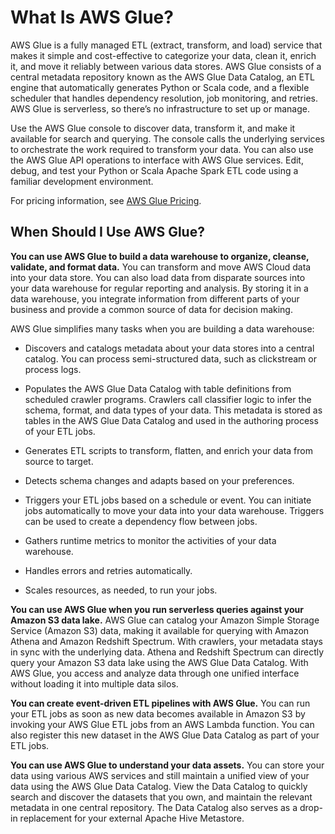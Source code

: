 # What Is AWS Glue?<a name="what-is-glue"></a>

AWS Glue is a fully managed ETL \(extract, transform, and load\) service that makes it simple and cost\-effective to categorize your data, clean it, enrich it, and move it reliably between various data stores\. AWS Glue consists of a central metadata repository known as the AWS Glue Data Catalog, an ETL engine that automatically generates Python or Scala code, and a flexible scheduler that handles dependency resolution, job monitoring, and retries\. AWS Glue is serverless, so there’s no infrastructure to set up or manage\.

Use the AWS Glue console to discover data, transform it, and make it available for search and querying\. The console calls the underlying services to orchestrate the work required to transform your data\. You can also use the AWS Glue API operations to interface with AWS Glue services\. Edit, debug, and test your Python or Scala Apache Spark ETL code using a familiar development environment\.

For pricing information, see [AWS Glue Pricing](https://aws.amazon.com/glue/pricing/)\.

## When Should I Use AWS Glue?<a name="when-to-use-glue"></a>

**You can use AWS Glue to build a data warehouse to organize, cleanse, validate, and format data\.** You can transform and move AWS Cloud data  into your data store\. You can also load data from disparate sources into your data warehouse for regular reporting and analysis\. By storing it in a data warehouse, you integrate information from different parts of your business and provide a common source of data for decision making\. 

AWS Glue simplifies many tasks when you are building a data warehouse:

+ Discovers and catalogs metadata about your data stores into a central catalog\. You can process semi\-structured data, such as clickstream or process logs\.

+ Populates the AWS Glue Data Catalog with table definitions from scheduled crawler programs\. Crawlers call classifier logic to infer the schema, format, and data types of your data\. This metadata is stored as tables in the AWS Glue Data Catalog and used in the authoring process of your ETL jobs\.

+ Generates ETL scripts to transform, flatten, and enrich your data from source to target\.

+ Detects schema changes and adapts based on your preferences\.

+ Triggers your ETL jobs based on a schedule or event\. You can initiate jobs automatically to move your data into your data warehouse\. Triggers can be used to create a dependency flow between jobs\.

+ Gathers runtime metrics to monitor the activities of your data warehouse\.

+ Handles errors and retries automatically\.

+ Scales resources, as needed, to run your jobs\.

**You can use AWS Glue when you run serverless queries against your Amazon S3 data lake\.** AWS Glue can catalog your Amazon Simple Storage Service \(Amazon S3\) data, making it available for querying with Amazon Athena and Amazon Redshift Spectrum\. With crawlers, your metadata stays in sync with the underlying data\. Athena and Redshift Spectrum can directly query your Amazon S3 data lake using the AWS Glue Data Catalog\. With AWS Glue, you access and analyze data through one unified interface without loading it into multiple data silos\. 

**You can create event\-driven ETL pipelines with AWS Glue\.** You can run your ETL jobs as soon as new data becomes available in Amazon S3 by invoking your AWS Glue ETL jobs from an AWS Lambda function\. You can also register this new dataset in the AWS Glue Data Catalog as part of your ETL jobs\. 

**You can use AWS Glue to understand your data assets\.** You can store your data using various AWS services and still maintain a unified view of your data using the AWS Glue Data Catalog\. View the Data Catalog to quickly search and discover the datasets that you own, and maintain the relevant metadata in one central repository\. The Data Catalog also serves as a drop\-in replacement for your external Apache Hive Metastore\. 